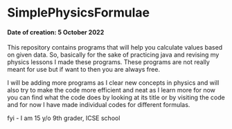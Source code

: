 # SimplePhysicsFormulae
#### Date of creation: 5 October 2022
This repository contains programs that will help you calculate values based on given data.
So, basically for the sake of practicing java and revising my physics lessons I made these programs. These programs are not really meant for use but if want to then
you are always free.

I will be adding more programs as I clear new concepts in physics and will also try to make the code more efficient and neat as I learn more for now you can find what the code does by looking at its title or by visiting the code and for now I have made individual codes for different formulas.

fyi - I am 15 y/o 9th grader, ICSE school
